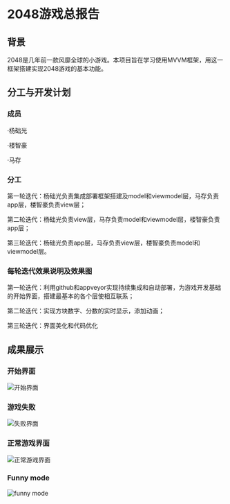 # 2048游戏总报告

## 背景

2048是几年前一款风靡全球的小游戏。本项目旨在学习使用MVVM框架，用这一框架搭建实现2048游戏的基本功能。

## 分工与开发计划

### 成员
·杨础光

·楼智豪

·马存

### 分工

第一轮迭代：杨础光负责集成部署框架搭建及model和viewmodel层，马存负责app层，楼智豪负责view层；

第二轮迭代：杨础光负责view层，马存负责model和viewmodel层，楼智豪负责app层；

第三轮迭代：杨础光负责app层，马存负责view层，楼智豪负责model和viewmodel层。

### 每轮迭代效果说明及效果图
第一轮迭代：利用github和appveyor实现持续集成和自动部署，为游戏开发基础的开始界面，搭建最基本的各个层使相互联系；

第二轮迭代：实现方块数字、分数的实时显示，添加动画；

第三轮迭代：界面美化和代码优化

## 成果展示
### 开始界面
![开始界面](https://github.com/blackwings0325/game/blob/master/picture/start.png)

### 游戏失败
![失败界面](https://github.com/blackwings0325/game/blob/master/picture/lose.png)

### 正常游戏界面
![正常游戏界面](https://github.com/blackwings0325/game/blob/master/picture/inthegame.png)

###  Funny mode
![funny mode](https://github.com/blackwings0325/game/blob/master/picture/funny.png)


